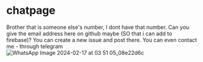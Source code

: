 # chatpage

Brother that is someone else's number, I dont have that number. Can you give the email address here on github maybe (SO that i can add to firebase)? You can create a new issue and post there.
You can even contact me - through telegram  ![WhatsApp Image 2024-02-17 at 03 51 05_08e22d6c](https://github.com/aadesh18/chatpage/assets/110230993/89a03836-cdbf-40ae-a086-9b93568d9701)
